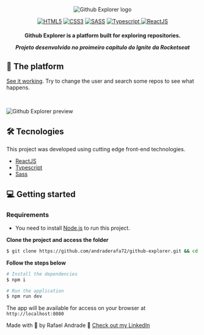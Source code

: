 <div align="center">

  ![Github Explorer logo](https://i.ibb.co/c2M8C2w/GE-logo.png)
  
</div>

<div align="center">
    <a href="https://"><img src="https://img.shields.io/static/v1?label=&message=HTML5&color=%23E34F26&style=for-the-badge&logo=html5&logoColor=whitesmoke" alt="HTML5"></a>
    <a href="https://"><img src="https://img.shields.io/static/v1?label=&message=CSS3&color=%231572B6&style=for-the-badge&logo=css3&logoColor=whitesmoke" alt="CSS3"></a>
    <a href="https://"><img src="https://img.shields.io/static/v1?label=&message=SASS&color=%23CC6699&style=for-the-badge&logo=sass&logoColor=whitesmoke" alt="SASS"></a>
    <a href="https://"><img src="https://img.shields.io/static/v1?label=&message=Typescript&color=%231570B6&style=for-the-badge&logo=typescript&logoColor=whitesmoke" alt="Typescript"> </a>
    <a href="https://"><img src="https://img.shields.io/static/v1?label=&message=ReactJS&color=%231545B6&style=for-the-badge&logo=react&logoColor=whitesmoke" alt="ReactJS"></a>
</div>



<h4 align="center">
  Github Explorer is a platform built for exploring repositories.
  
  <i>Projeto desenvolvido no proimeiro capitulo do Ignite da Rocketseat</i>
</h4>


## 📱 The platform
[See it working](https://git-rocket.netlify.app). Try to change the user and search some repos to see what happens.

<br>


![Github Explorer preview](https://i.ibb.co/RptgzN3/C-Users-Kenri-Desktop-Web-Java-Script-Ignite-reactjs-01-github-explorer-dist-index-html.png)

## 🛠 Tecnologies
This project was developed using cutting edge front-end technologies.


- [ReactJS](https://reactjs.org/)
- [Typescript](https://www.typescriptlang.org/)
- [Sass](https://sass-lang.com/)

## 💻 Getting started

### Requirements

- You need to install [Node.js](https://nodejs.org/en/download/) to run this project.

**Clone the project and access the folder**

```bash
$ git clone https://github.com/andraderafa72/github-explorer.git && cd podcastr
```

**Follow the steps below**

```bash
# Install the dependencies
$ npm i

# Run the application
$ npm run dev
```

The app will be available for access on your browser at `http://localhost:8080`

Made with 💜 by Rafael Andrade 👋 [Check out my LinkedIn](https://www.linkedin.com/in/andraderafa72)
